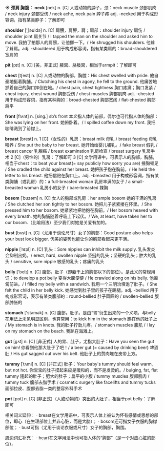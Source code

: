 ☀ <span class="category">**颈肩 胸腹：**</span>
<span class="vocabulary">**neck**</span> [nek] 
<span class="definition">n. [C] 人或动物的脖子，颈：</span>neck muscle 颈部肌肉 / neck injury 颈部受伤 / neck ache, neck pain 脖子疼 <span class="definition">adj. -necked 用于构成形容词，指有某类脖子：</span>了解即可

<span class="vocabulary">**shoulder**</span> ['ʃəʊldə] 
<span class="definition">n. [C] 肩膀，肩胛，肩；肩部：</span>shoulder injury 肩伤 / shoulder joint 肩关节 / I tapped the man on the shoulder and asked him to move. 我拍了拍那人的肩膀，让他挪一下。/ He shrugged his shoulders. 他耸了耸肩。<span class="definition">adj. -shouldered 用于构成形容词，指有某类肩的：</span>broad-shouldered 宽肩的
           
<span class="vocabulary">**pit**</span> [pɪt]
<span class="definition">n. [C] [美，非正式] 腋窝、胳肢窝，相当于armpit：</span>了解即可
 
<span class="vocabulary">**chest**</span> [tʃest] 
<span class="definition">n. [C] 人或动物的胸部，胸膛：</span>His chest swelled with pride. 他自豪地挺着胸脯。/ Clutching his chest in agony, he fell to the ground. 他痛苦地抓着自己的胸口摔倒在地。/ chest pain, chest tightness 胸口疼痛；胸口发紧 / chest injury, chest wound 胸部受伤 / chest muscles 胸部肌肉 <span class="definition">adj. -chested 用于构成形容词，指有某种胸的：</span>broad-chested 胸部宽阔 / flat-chested 胸部扁平

<span class="vocabulary">**front**</span> [frʌnt] 
<span class="definition">n. [sing.] sb’s front 本义指人体的前部，偶尔也可代指人体的胸部：</span>She was lying on her front. 她俯卧着。/ I spilled coffee down my front. 我把咖啡溅到了前襟上。

<span class="vocabulary">**breast**</span> [brest] 
<span class="definition">n. 1 [C]（女性的）乳房：</span>breast milk 母乳 / breast feeding 母乳喂养 / She put the baby to her breast. 她开始给婴儿哺乳。/ fake breast 假乳 / breast cancer 乳腺癌 / breast examination 乳房检查 / breast surgery 乳房手术 <span class="definition">2 [C]（男性的）乳房：</span>了解即可 <span class="definition">3 [C] 文学用语中，可表示人的胸部，胸脯，相当于chest：</span>to beat your breast(= say publicly how sorry you are) 捶胸顿足 / She cradled the child against her breast. 她把孩子抱在胸前。/ He held the letter to his breast. 他把信贴在胸口上。<span class="definition">adj. -breasted 用于构成形容词，指有某类胸脯（或乳房）的：</span>a full-breasted woman 乳房丰满的女子 / a small-breasted woman 乳房小的女子 / bare-breasted 裸胸
           
<span class="vocabulary">**bosom**</span> [ˈbʊzəm]
<span class="definition">n. [C] 女人的胸部或乳房：</span>her ample bosom 她的丰满的乳房 / She clutched her son tightly to her bosom. 她把儿子紧紧搂在怀里。/ She pressed him to her bosom. 她紧紧地把他抱在胸前。/ Her bosom heaved with every breath. 她的胸脯随着呼吸上下起伏。/ We, at least, have taken her to our bosom.（比喻用法）至少我们对她是关爱有加的。
           
<span class="vocabulary">**bust**</span> [bʌst]
<span class="definition">n. [C]（尤用于谈论尺寸）女子的胸部：</span>Good posture also helps your bust look bigger. 优美的姿势也能让你的胸部看起来更丰满。
           
<span class="vocabulary">**nipple**</span> [ˈnɪpl]
<span class="definition">n. [C] 乳头：</span>Sore nipples can inhibit the milk supply. 乳头发炎会抑制出奶。/ erect, hard, swollen nipple 坚挺的乳头；坚硬的乳头；肿大的乳头 / sensitive, sore nipple 敏感的乳头；疼痛的乳头

<span class="vocabulary">**belly**</span> ['belɪ] 
<span class="definition">n. [C] 腹部，肚子（即躯干上的胸部以下的部位）。是此义的常规用词：</span>to develop a pot belly 变得大腹便便 / He crawled along on his belly. 他匍匐前进。/ I filled my belly with a sandwich. 我用一个三明治填饱了肚子。/ She felt the child in her belly kick. 她感觉到肚子里的孩子在踢腿。<span class="definition">adj. -bellied 用于构成形容词，表示有某类腹部的：</span>round-bellied 肚子圆圆的 / swollen-bellied 腹部肿胀的

<span class="vocabulary">**stomach**</span> ['stʌmək] 
<span class="definition">n. [C] 腹部，肚子。是由“胃”衍生出来的一个义项，与belly在用法上未见明显区别，也算常用：</span>to kick him in the stomach 踢在他的肚子上 / My stomach is in knots. 我的肚子拧劲儿疼。/ stomach muscles 腹肌 / I lay on my stomach on the beach. 我趴在海滩上。
           
<span class="vocabulary">**gut**</span> [gʌt]
<span class="definition">n. [C] [非正式] 人的胃、肚子，尤指大肚子：</span>Have you seen the gut on him! 你看到他那大肚子了吧！/ a beer gut (= caused by drinking beer) 啤酒肚 / His gut sagged out over his belt. 他肚子上的赘肉堆在皮带上方。
           
<span class="vocabulary">**tummy**</span> [ˈtʌmi]
<span class="definition">n. [C] [非正式] 肚子：</span>Your baby's tummy should feel warm, but not hot. 你宝宝的肚子摸起来应是暖和的，而不是发烫的。/ bulging, fat, flat tummy 隆起的肚子；肥大的肚子；扁平的小腹 / tummy muscles 腹部肌肉 / tummy tuck 腹部去脂手术 / cosmetic surgery like facelifts and tummy tucks 面部拉皮、腹部去脂一类的整容外科手术

<span class="vocabulary">**pot**</span> [pɒt] 
<span class="definition">n. [C] [非正式]（人或动物的）突出的大肚子，相当于pot belly：</span>了解即可

相关词义延伸：
· breast在文学用语中，可表示人体上被认为怀有感情或思想的部位，即心（在生理部位上并非心脏，而是大脑）；
· bosom还可指女子衣服的胸襟部位；
· bust可指（尤用于谈论衣服或尺寸）女子的胸部，胸围。

周边词汇补充：
· heart在文学用法中也可指人体的“胸部”（是一个对应心脏的部位）。



